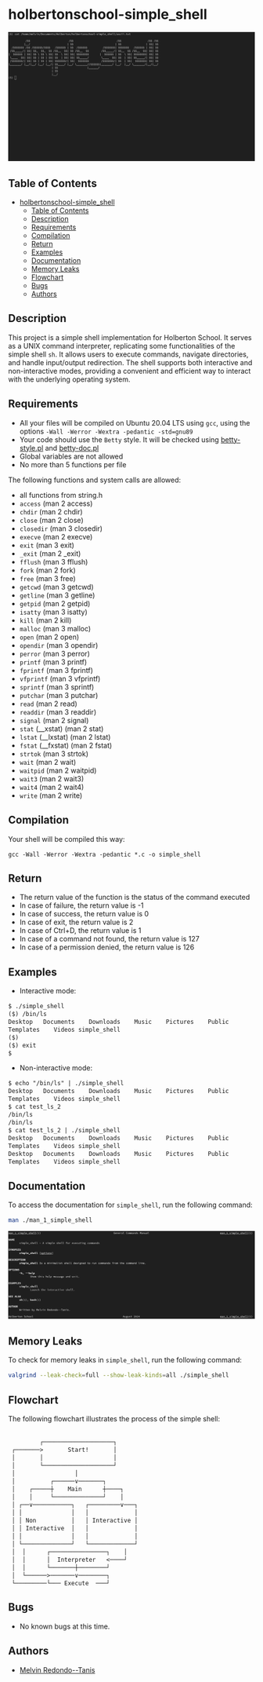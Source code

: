 # holbertonschool-simple_shell
![Simple Shell](./img/simple_shell.png)

## Table of Contents
- [holbertonschool-simple\_shell](#holbertonschool-simple_shell)
	- [Table of Contents](#table-of-contents)
	- [Description](#description)
	- [Requirements](#requirements)
	- [Compilation](#compilation)
	- [Return](#return)
	- [Examples](#examples)
	- [Documentation](#documentation)
	- [Memory Leaks](#memory-leaks)
	- [Flowchart](#flowchart)
	- [Bugs](#bugs)
	- [Authors](#authors)

## Description
This project is a simple shell implementation for Holberton School. It serves as a UNIX command interpreter, replicating some functionalities of the simple shell `sh`. It allows users to execute commands, navigate directories, and handle input/output redirection. The shell supports both interactive and non-interactive modes, providing a convenient and efficient way to interact with the underlying operating system.

## Requirements
- All your files will be compiled on Ubuntu 20.04 LTS using `gcc`, using the options `-Wall -Werror -Wextra -pedantic -std=gnu89`
- Your code should use the `Betty` style. It will be checked using [betty-style.pl](https://github.com/hs-hq/Betty/blob/master/betty-style.pl "betty-style.pl") and [betty-doc.pl](https://github.com/hs-hq/Betty/blob/master/betty-doc.pl "betty-doc.pl")
- Global variables are not allowed
- No more than 5 functions per file

The following functions and system calls are allowed:
- all functions from string.h
- `access` (man 2 access)
- `chdir` (man 2 chdir)
- `close` (man 2 close)
- `closedir` (man 3 closedir)
- `execve` (man 2 execve)
- `exit` (man 3 exit)
- `_exit` (man 2 \_exit)
- `fflush` (man 3 fflush)
- `fork` (man 2 fork)
- `free` (man 3 free)
- `getcwd` (man 3 getcwd)
- `getline` (man 3 getline)
- `getpid` (man 2 getpid)
- `isatty` (man 3 isatty)
- `kill` (man 2 kill)
- `malloc` (man 3 malloc)
- `open` (man 2 open)
- `opendir` (man 3 opendir)
- `perror` (man 3 perror)
- `printf` (man 3 printf)
- `fprintf` (man 3 fprintf)
- `vfprintf` (man 3 vfprintf)
- `sprintf` (man 3 sprintf)
- `putchar` (man 3 putchar)
- `read` (man 2 read)
- `readdir` (man 3 readdir)
- `signal` (man 2 signal)
- `stat` (\_\_xstat) (man 2 stat)
- `lstat` (\_\_lxstat) (man 2 lstat)
- `fstat` (\_\_fxstat) (man 2 fstat)
- `strtok` (man 3 strtok)
- `wait` (man 2 wait)
- `waitpid` (man 2 waitpid)
- `wait3` (man 2 wait3)
- `wait4` (man 2 wait4)
- `write` (man 2 write)

## Compilation
Your shell will be compiled this way:
```
gcc -Wall -Werror -Wextra -pedantic *.c -o simple_shell
```

## Return
- The return value of the function is the status of the command executed
- In case of failure, the return value is -1
- In case of success, the return value is 0
- In case of exit, the return value is 2
- In case of Ctrl+D, the return value is 1
- In case of a command not found, the return value is 127
- In case of a permission denied, the return value is 126

## Examples
- Interactive mode:
```
$ ./simple_shell
($) /bin/ls
Desktop   Documents    Downloads    Music    Pictures    Public    Templates    Videos simple_shell
($)
($) exit
$
```
- Non-interactive mode:
```
$ echo "/bin/ls" | ./simple_shell
Desktop   Documents    Downloads    Music    Pictures    Public    Templates    Videos simple_shell
$ cat test_ls_2
/bin/ls
/bin/ls
$ cat test_ls_2 | ./simple_shell
Desktop   Documents    Downloads    Music    Pictures    Public    Templates    Videos simple_shell
Desktop   Documents    Downloads    Music    Pictures    Public    Templates    Videos simple_shell
```

## Documentation
To access the documentation for `simple_shell`, run the following command:
```bash
man ./man_1_simple_shell
```
![Man](img/man.png)

## Memory Leaks
To check for memory leaks in `simple_shell`, run the following command:
```bash
valgrind --leak-check=full --show-leak-kinds=all ./simple_shell
```

## Flowchart
The following flowchart illustrates the process of the simple shell:
```ascii
                                        
         ┌────────────────────┐         
 ┌───────>       Start!       │         
 │       │                    │         
 │       └────────────────────┘         
 │                 │                    
 │          ┌──────∨───────┐            
 │    ┌─────┼    Main      ┼────┐       
 │    │     └──────────────┘    │       
 │ ┌──∨───────────┐   ┌─────────∨───┐   
 │ │              │   │             │   
 │ │ Non          │   │ Interactive │   
 │ │ Interactive  │   │             │   
 │ │              │   │             │   
 │ └──────────────┘   └─────────────┘   
 │  │      ┌────────────────┐    │      
 │  │      │  Interpreter   <────┘      
 │  │      └───────┼────────┘           
 │  └──────>───────∨────────┐           
 └─────────└─── Execute  ───┘           

```

## Bugs
- No known bugs at this time.

## Authors
- [Melvin Redondo--Tanis]("https://melvin.redondotanis.com")
